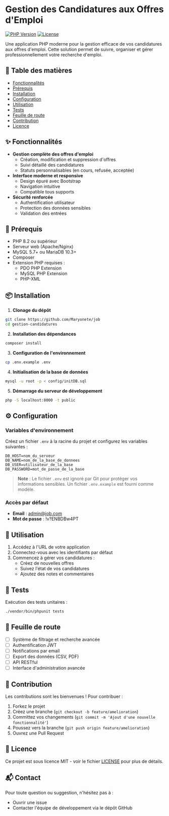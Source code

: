 # Gestion des Candidatures aux Offres d'Emploi

[![PHP Version](https://img.shields.io/badge/PHP-8.2-blue.svg)](https://www.php.net)
[![License](https://img.shields.io/badge/License-MIT-green.svg)](LICENSE)

Une application PHP moderne pour la gestion efficace de vos candidatures aux offres d'emploi. Cette solution permet de suivre, organiser et gérer professionnellement votre recherche d'emploi.

## 📑 Table des matières

- [Fonctionnalités](#fonctionnalités)
- [Prérequis](#prérequis)
- [Installation](#installation)
- [Configuration](#configuration)
- [Utilisation](#utilisation)
- [Tests](#tests)
- [Feuille de route](#feuille-de-route)
- [Contribution](#contribution)
- [Licence](#licence)

## ✨ Fonctionnalités

- **Gestion complète des offres d'emploi**
  - Création, modification et suppression d'offres
  - Suivi détaillé des candidatures
  - Statuts personnalisables (en cours, refusée, acceptée)
- **Interface moderne et responsive**
  - Design épuré avec Bootstrap
  - Navigation intuitive
  - Compatible tous supports
- **Sécurité renforcée**
  - Authentification utilisateur
  - Protection des données sensibles
  - Validation des entrées

## 🔧 Prérequis

- PHP 8.2 ou supérieur
- Serveur web (Apache/Nginx)
- MySQL 5.7+ ou MariaDB 10.3+
- Composer
- Extension PHP requises :
  - PDO PHP Extension
  - MySQL PHP Extension
  - PHP-XML

## 📦 Installation

1. **Clonage du dépôt**

```bash
git clone https://github.com/Maryonete/job
cd gestion-candidatures
```

2. **Installation des dépendances**

```bash
composer install
```

3. **Configuration de l'environnement**

```bash
cp .env.example .env
```

4. **Initialisation de la base de données**

```bash
mysql -u root -p < config/initDB.sql
```

5. **Démarrage du serveur de développement**

```bash
php -S localhost:8000 -t public
```

## ⚙️ Configuration

### Variables d'environnement

Créez un fichier `.env` à la racine du projet et configurez les variables suivantes :

```env
DB_HOST=nom_du_serveur
DB_NAME=nom_de_la_base_de_donnees
DB_USER=utilisateur_de_la_base
DB_PASSWORD=mot_de_passe_de_la_base
```

> **Note** : Le fichier `.env` est ignoré par Git pour protéger vos informations sensibles. Un fichier `.env.example` est fourni comme modèle.

### Accès par défaut

- **Email** : admin@job.com
- **Mot de passe** : !v?ENBDBw4PT

## 🚀 Utilisation

1. Accédez à l'URL de votre application
2. Connectez-vous avec les identifiants par défaut
3. Commencez à gérer vos candidatures :
   - Créez de nouvelles offres
   - Suivez l'état de vos candidatures
   - Ajoutez des notes et commentaires

## 🧪 Tests

Exécution des tests unitaires :

```bash
./vendor/bin/phpunit tests
```

## 📝 Feuille de route

- [ ] Système de filtrage et recherche avancée
- [ ] Authentification JWT
- [ ] Notifications par email
- [ ] Export des données (CSV, PDF)
- [ ] API RESTful
- [ ] Interface d'administration avancée

## 🤝 Contribution

Les contributions sont les bienvenues ! Pour contribuer :

1. Forkez le projet
2. Créez une branche (`git checkout -b feature/amelioration`)
3. Committez vos changements (`git commit -m 'Ajout d'une nouvelle fonctionnalité'`)
4. Poussez vers la branche (`git push origin feature/amelioration`)
5. Ouvrez une Pull Request

## 📄 Licence

Ce projet est sous licence MIT - voir le fichier [LICENSE](LICENSE) pour plus de détails.

## 📬 Contact

Pour toute question ou suggestion, n'hésitez pas à :

- Ouvrir une issue
- Contacter l'équipe de développement via le dépôt GitHub
